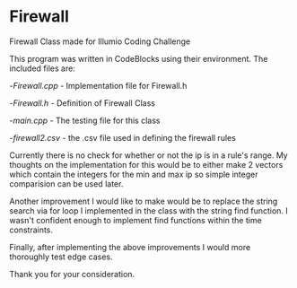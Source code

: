 # Firewall
Firewall Class made for Illumio Coding Challenge

This program was written in CodeBlocks using their environment.
The included files are:

  -*Firewall.cpp* - Implementation file for Firewall.h
  
  -*Firewall.h* - Definition of Firewall Class
  
  -*main.cpp* - The testing file for this class
  
  -*firewall2.csv* - the .csv file used in defining the firewall rules
  
Currently there is no check for whether or not the ip is in a rule's range. My thoughts on the implementation for this would be to either make 2 vectors which contain the integers for the min and max ip so simple integer comparision can be used later.

Another improvement I would like to make would be to replace the string search via for loop I implemented in the class with the string find function. I wasn't confident enough to implement find functions within the time constraints.

Finally, after implementing the above improvements I would more thoroughly test edge cases.

Thank you for your consideration.

